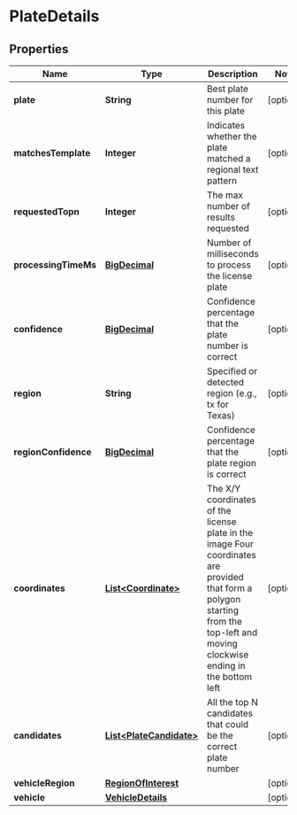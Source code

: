 
# PlateDetails

## Properties
Name | Type | Description | Notes
------------ | ------------- | ------------- | -------------
**plate** | **String** | Best plate number for this plate |  [optional]
**matchesTemplate** | **Integer** | Indicates whether the plate matched a regional text pattern |  [optional]
**requestedTopn** | **Integer** | The max number of results requested |  [optional]
**processingTimeMs** | [**BigDecimal**](BigDecimal.md) | Number of milliseconds to process the license plate |  [optional]
**confidence** | [**BigDecimal**](BigDecimal.md) | Confidence percentage that the plate number is correct |  [optional]
**region** | **String** | Specified or detected region (e.g., tx for Texas) |  [optional]
**regionConfidence** | [**BigDecimal**](BigDecimal.md) | Confidence percentage that the plate region is correct |  [optional]
**coordinates** | [**List&lt;Coordinate&gt;**](Coordinate.md) | The X/Y coordinates of the license plate in the image Four coordinates are provided that form a polygon starting from the top-left and moving clockwise ending in the bottom left  |  [optional]
**candidates** | [**List&lt;PlateCandidate&gt;**](PlateCandidate.md) | All the top N candidates that could be the correct plate number |  [optional]
**vehicleRegion** | [**RegionOfInterest**](RegionOfInterest.md) |  |  [optional]
**vehicle** | [**VehicleDetails**](VehicleDetails.md) |  |  [optional]



